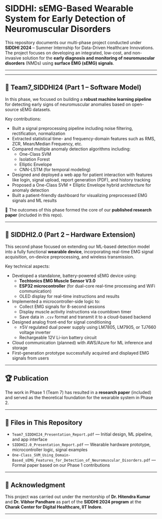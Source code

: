 # SIDDHI: sEMG-Based Wearable System for Early Detection of Neuromuscular Disorders

This repository documents our multi-phase project conducted under **SIDDHI 2024** – Summer Internship for Data-Driven Healthcare Innovations. The project focuses on developing an integrated, low-cost, and non-invasive solution for the **early diagnosis and monitoring of neuromuscular disorders** (NMDs) using **surface EMG (sEMG) signals**.

---


---

## 🔬 Team7_SIDDHI24 (Part 1 – Software Model)

In this phase, we focused on building a **robust machine learning pipeline** for detecting early signs of neuromuscular anomalies based on open-source sEMG datasets.

Key contributions:
- Built a signal preprocessing pipeline including noise filtering, rectification, normalization
- Extracted statistical time- and frequency-domain features such as RMS, ZCR, Mean/Median Frequency, etc.
- Compared multiple anomaly detection algorithms including:
  - One-Class SVM
  - Isolation Forest
  - Elliptic Envelope
  - CNN-LSTM (for temporal modeling)
- Designed and deployed a web app for patient interaction with features like login, signal upload, report generation (PDF), and history tracking
- Proposed a One-Class SVM + Elliptic Envelope hybrid architecture for anomaly detection
- Built a patient-friendly dashboard for visualizing preprocessed EMG signals and ML results

📝 The outcomes of this phase formed the core of our **published research paper** (included in this repo).

---

## 🔧 SIDDHI2.0 (Part 2 – Hardware Extension)

This second phase focused on extending our ML-based detection model into a fully functional **wearable device**, incorporating real-time EMG signal acquisition, on-device preprocessing, and wireless transmission.

Key technical aspects:
- Developed a standalone, battery-powered sEMG device using:
  - **Techtonics EMG Muscle Sensor V3.0**
  - **ESP32 microcontroller** (for dual-core real-time processing and WiFi communication)
  - OLED display for real-time instructions and results
- Implemented a microcontroller-side logic to:
  - Collect EMG signals for 8-second sessions
  - Display muscle activity instructions via countdown timer
  - Save data in `.csv` format and transmit it to a cloud-based backend
- Designed analog front-end for signal conditioning
  - ±5V regulated dual power supply using LM7805, LM7905, or TJ7660 voltage inverter
  - Rechargeable 12V Li-ion battery circuit
- Cloud communication (planned) with AWS/Azure for ML inference and storage
- First-generation prototype successfully acquired and displayed EMG signals from users

---

## 🏆 Publication

The work in Phase 1 (Team 7) has resulted in a **research paper** (included) and served as the theoretical foundation for the wearable system in Phase 2.

---

## 📂 Files in This Repository

- `Team7_SIDDHI24_Presentation_Report.pdf` — Initial design, ML pipeline, and app interface  
- `SIDDHI2.0_Presentation_Report.pdf` — Wearable hardware prototype, microcontroller logic, signal examples  
- `One-Class_SVM_Using_Domain-Based_sEMG_Features_for_Detection_of_Neuromuscular_Disorders.pdf` — Formal paper based on our Phase 1 contributions

---

## 🔗 Acknowledgment

This project was carried out under the mentorship of **Dr. Hitendra Kumar** and **Dr. Vibhor Pandhare** as part of the **SIDDHI 2024 program** at the **Charak Center for Digital Healthcare, IIT Indore**.

---


